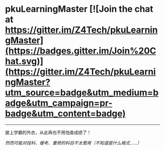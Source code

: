 # pkuLearningMaster [![Join the chat at https://gitter.im/Z4Tech/pkuLearningMaster](https://badges.gitter.im/Join%20Chat.svg)](https://gitter.im/Z4Tech/pkuLearningMaster?utm_source=badge&utm_medium=badge&utm_campaign=pr-badge&utm_content=badge)
---


披上学霸的外衣，从此再也不用怕查成绩了！

_然而可能对挂科、缓考、重修的科目不太管用（不知道是什么格式……）_
